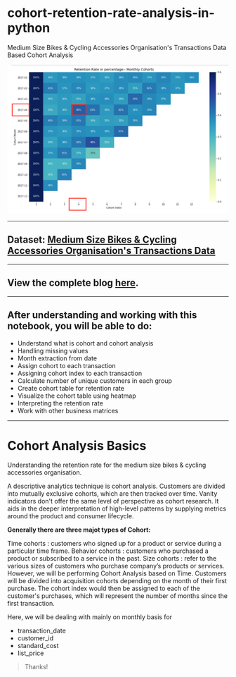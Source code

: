 # cohort-retention-rate-analysis-in-python
Medium Size Bikes &amp; Cycling Accessories Organisation's Transactions Data Based Cohort Analysis

<a href='https://medium.com/@maladeep.upadhaya'><img src='images/retention.png' /></a>

***


## Dataset: [Medium Size Bikes & Cycling Accessories Organisation's Transactions Data](https://www.kaggle.com/archit9406/customer-transaction-dataset)

***


## View the complete blog [here](#).



***

## After understanding and working with this notebook, you will be able to do:


* Understand what is cohort and cohort analysis
* Handling missing values
* Month extraction from date
* Assign cohort to each transaction
* Assigning cohort index to each transaction
* Calculate number of unique customers in each group
* Create cohort table for retention rate
* Visualize the cohort table using heatmap
* Interpreting the retention rate
* Work with other business matrices

***


# Cohort Analysis Basics
Understanding the retention rate for the medium size bikes & cycling accessories organisation.

A descriptive analytics technique is cohort analysis. Customers are divided into mutually exclusive cohorts, which are then tracked over time. Vanity indicators don't offer the same level of perspective as cohort research. It aids in the deeper interpretation of high-level patterns by supplying metrics around the product and consumer lifecycle.

**Generally there are three majot types of Cohort:**

Time cohorts : customers who signed up for a product or service during a particular time frame.
Behavior cohorts : customers who purchased a product or subscribed to a service in the past.
Size cohorts : refer to the various sizes of customers who purchase company’s products or services.
However, we will be performing Cohort Analysis based on Time. Customers will be divided into acquisition cohorts depending on the month of their first purchase. The cohort index would then be assigned to each of the customer's purchases, which will represent the number of months since the first transaction.

Here, we will be dealing with mainly on monthly basis for

* transaction_date
* customer_id
* standard_cost
* list_price



> Thanks!
